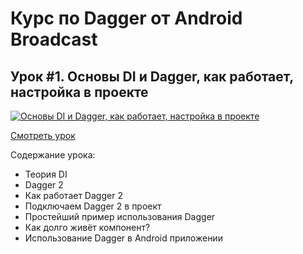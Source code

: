 # Курс по Dagger от Android Broadcast
## Урок #1. Основы DI и Dagger, как работает, настройка в проекте

[![Основы DI и Dagger, как работает, настройка в проекте](https://img.youtube.com/vi/1dOsef2ZzQ8/0.jpg)](https://www.youtube.com/watch?v=1dOsef2ZzQ8)

[Смотреть урок](https://www.youtube.com/watch?v=1dOsef2ZzQ8)

Содержание урока:
- Теория DI
- Dagger 2
- Как работает Dagger 2
- Подключаем Dagger 2 в проект
- Простейший пример использования Dagger
- Как долго живёт компонент?
- Использование Dagger в Android приложении
